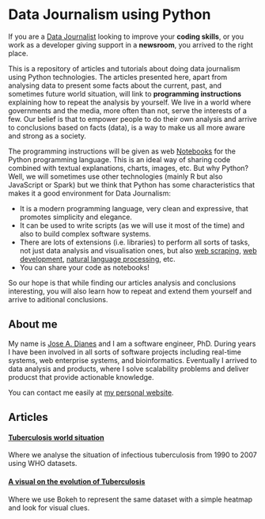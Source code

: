 # Data Journalism using Python  

If you are a [Data Journalist]((https://en.wikipedia.org/wiki/Data_journalism)) looking to  improve your **coding skills**, or you work as a developer giving support in a **newsroom**, you arrived to the right place.  

This is a repository of articles and tutorials about doing data journalism using Python technologies. The articles presented here, apart from analysing data to present some facts about the current, past, and sometimes future world situation, will link to **programming instructions** explaining how to repeat the analysis by yourself. We live in a world where governments and the media, more often than not, serve the interests of a few. Our belief is that to empower people to do their own analysis and arrive to conclusions based on facts (data), is a way to make us all more aware and strong as a society.  

The programming instructions will be given as web [Notebooks](https://en.wikipedia.org/wiki/IPython#Notebook) for the Python programming language. This is an ideal way of sharing code combined with textual explanations, charts, images, etc. But why Python? Well, we will sometimes use other technologies (mainly R but also JavaScript or Spark) but we think that Python has some characteristics that makes it a good environment for Data Journalism:  

- It is a modern programming language, very clean and expressive, that promotes simplicity and elegance.  
- It can be used to write scripts (as we will use it most of the time) and also to build complex software systems.  
- There are lots of extensions (i.e. libraries) to perform all sorts of tasks, not just data analysis and visualisation ones, but also [web scraping](https://en.wikipedia.org/wiki/Web_scraping), [web development](https://en.wikipedia.org/wiki/Web_development), [natural language processing](https://en.wikipedia.org/wiki/Natural_language_processing), etc.  
- You can share your code as notebooks!  

So our hope is that while finding our articles analysis and conclusions interesting, you will also learn how to repeat and extend them yourself and arrive to aditional conclusions.  

## About me  

My name is [Jose A. Dianes](http://jadianes.me/) and I am a software engineer, PhD. During years I have been involved in all sorts of software projects including real-time systems, web enterprise systems, and bioinformatics. Eventually I arrived to data analysis and products, where I solve scalability problems and deliver producst that provide actionable knowledge.  

You can contact me easily at [my personal website](http://jadianes.me/about/).  

## Articles    

#### [Tuberculosis world situation](https://github.com/jadianes/data-journalism-python/tree/master/notebooks/tuberculosis-world-situation)  

Where we analyse the situation of infectious tuberculosis from 1990 to 2007 using WHO datasets.  

#### [A visual on the evolution of Tuberculosis](https://github.com/jadianes/data-journalism-python/tree/master/notebooks/tuberculosis-evolution-visual/tuberculosis-evolution-visual.ipynb)

Where we use Bokeh to represent the same dataset with a simple heatmap and look for visual clues.  

  

